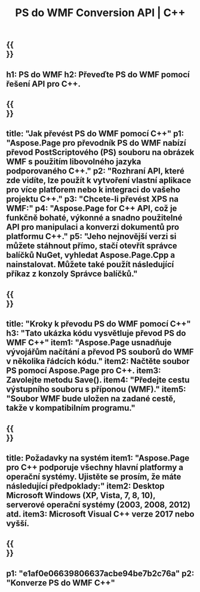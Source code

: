 ﻿---
translation: true
template: /_templates/_conversion-child-cpp.md
title: PS do WMF Conversion API | C++
url: /cpp/conversion/ps-to-wmf/
description: Převod PS do WMF poskytuje Aspose.Page pro řešení C++ API. Pracuje v C++ Runtime Environment pro Windows 32 bit, Windows 64 bit a Linux 64 bit.
informat: PS
outformat: WMF
otherformats: XPS EPS
---

{{<section banner>}}
---
h1: PS do WMF
h2: Převeďte PS do WMF pomocí řešení API pro C++.
---

{{<section overview>}}
---
title: "Jak převést PS do WMF pomocí C++"
p1: "Aspose.Page pro převodník PS do WMF nabízí převod PostScriptového (PS) souboru na obrázek WMF s použitím libovolného jazyka podporovaného C++."
p2: "Rozhraní API, které zde vidíte, lze použít k vytvoření vlastní aplikace pro více platforem nebo k integraci do vašeho projektu C++."
p3: "Chcete-li převést XPS na WMF:"
p4: "Aspose.Page for C++ API, což je funkčně bohaté, výkonné a snadno použitelné API pro manipulaci a konverzi dokumentů pro platformu C++."
p5: "Jeho nejnovější verzi si můžete stáhnout přímo, stačí otevřít správce balíčků NuGet, vyhledat Aspose.Page.Cpp a nainstalovat. Můžete také použít následující příkaz z konzoly Správce balíčků."
---

{{<section feature1>}}
---
title: "Kroky k převodu PS do WMF pomocí C++"
h3: "Tato ukázka kódu vysvětluje převod PS do WMF C++"
item1: "Aspose.Page usnadňuje vývojářům načítání a převod PS souborů do WMF v několika řádcích kódu."
item2: Načtěte soubor PS pomocí Aspose.Page pro C++.
item3: Zavolejte metodu Save().
item4: "Předejte cestu výstupního souboru s příponou (WMF)."
item5: "Soubor WMF bude uložen na zadané cestě, takže v kompatibilním programu."
---

{{<section feature2>}}
---
title: Požadavky na systém
item1: "Aspose.Page pro C++ podporuje všechny hlavní platformy a operační systémy. Ujistěte se prosím, že máte následující předpoklady:"
item2: Desktop Microsoft Windows (XP, Vista, 7, 8, 10), serverové operační systémy (2003, 2008, 2012) atd.
item3: Microsoft Visual C++ verze 2017 nebo vyšší.
---

{{<section gist>}}
---
p1: "e1af0e06639806637acbe94be7b2c76a"
p2: "Konverze PS do WMF C++"
---
